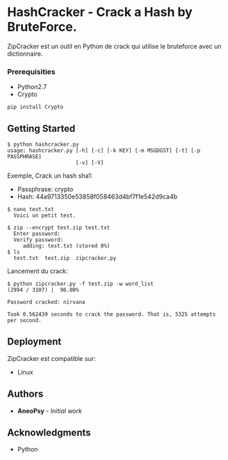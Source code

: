 # HashCracker -  Crack a Hash by BruteForce.

ZipCracker est un outil en Python de crack qui utilise le bruteforce avec un dictionnaire.

### Prerequisities

* Python2.7
* Crypto
```
pip install Crypto
```

## Getting Started

```
$ python hashcracker.py
usage: hashcracker.py [-h] [-c] [-k KEY] [-m MSGDGST] [-t] [-p PASSPHRASE]
                      [-v] [-V]

```

Exemple, Crack un hash sha1: <br />
* Passphrase: crypto <br />
* Hash:       44a9713350e53858f058463d4bf7f1e542d9ca4b <br />


```
$ nano test.txt
  Voici un petit test.

$ zip --encrypt test.zip test.txt
  Enter password:
  Verify password:
     adding: test.txt (stored 0%)
$ ls
  test.txt  test.zip  zipcracker.py
```

Lancement du crack:

```
$ python zipcracker.py -f test.zip -w word_list
(2994 / 3107) |  96.00%

Password cracked: nirvana

Took 0.562439 seconds to crack the password. That is, 5325 attempts per second.
```

## Deployment

ZipCracker est compatible sur:

- Linux

## Authors

* **AneoPsy** - *Initial work*

## Acknowledgments

* Python
